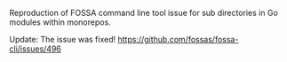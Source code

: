 Reproduction of FOSSA command line tool issue for sub directories in Go modules
within monorepos.


Update: The issue was fixed! https://github.com/fossas/fossa-cli/issues/496
